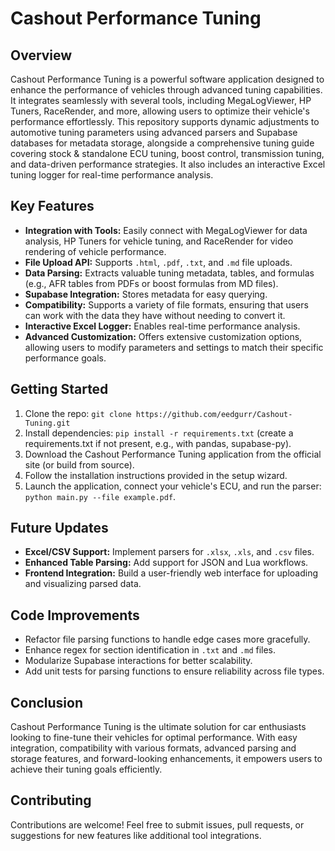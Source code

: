 # Cashout Performance Tuning

## Overview
Cashout Performance Tuning is a powerful software application designed to enhance the performance of vehicles through advanced tuning capabilities. It integrates seamlessly with several tools, including MegaLogViewer, HP Tuners, RaceRender, and more, allowing users to optimize their vehicle's performance effortlessly. This repository supports dynamic adjustments to automotive tuning parameters using advanced parsers and Supabase databases for metadata storage, alongside a comprehensive tuning guide covering stock & standalone ECU tuning, boost control, transmission tuning, and data-driven performance strategies. It also includes an interactive Excel tuning logger for real-time performance analysis.

## Key Features
- **Integration with Tools:** Easily connect with MegaLogViewer for data analysis, HP Tuners for vehicle tuning, and RaceRender for video rendering of vehicle performance.
- **File Upload API:** Supports `.html`, `.pdf`, `.txt`, and `.md` file uploads.
- **Data Parsing:** Extracts valuable tuning metadata, tables, and formulas (e.g., AFR tables from PDFs or boost formulas from MD files).
- **Supabase Integration:** Stores metadata for easy querying.
- **Compatibility:** Supports a variety of file formats, ensuring that users can work with the data they have without needing to convert it.
- **Interactive Excel Logger:** Enables real-time performance analysis.
- **Advanced Customization:** Offers extensive customization options, allowing users to modify parameters and settings to match their specific performance goals.

## Getting Started
1. Clone the repo: `git clone https://github.com/eedgurr/Cashout-Tuning.git`
2. Install dependencies: `pip install -r requirements.txt` (create a requirements.txt if not present, e.g., with pandas, supabase-py).
3. Download the Cashout Performance Tuning application from the official site (or build from source).
4. Follow the installation instructions provided in the setup wizard.
5. Launch the application, connect your vehicle's ECU, and run the parser: `python main.py --file example.pdf`.

## Future Updates
- **Excel/CSV Support:** Implement parsers for `.xlsx`, `.xls`, and `.csv` files.
- **Enhanced Table Parsing:** Add support for JSON and Lua workflows.
- **Frontend Integration:** Build a user-friendly web interface for uploading and visualizing parsed data.

## Code Improvements
- Refactor file parsing functions to handle edge cases more gracefully.
- Enhance regex for section identification in `.txt` and `.md` files.
- Modularize Supabase interactions for better scalability.
- Add unit tests for parsing functions to ensure reliability across file types.

## Conclusion
Cashout Performance Tuning is the ultimate solution for car enthusiasts looking to fine-tune their vehicles for optimal performance. With easy integration, compatibility with various formats, advanced parsing and storage features, and forward-looking enhancements, it empowers users to achieve their tuning goals efficiently.

## Contributing
Contributions are welcome! Feel free to submit issues, pull requests, or suggestions for new features like additional tool integrations.